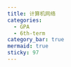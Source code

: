 ```yaml
---
title: 计算机网络
categories:
  - GPA
  - 6th-term
category_bar: true
mermaid: true
sticky: 97
---
```



